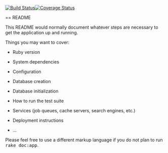 [![Build Status](https://travis-ci.org/Mafooch/Endeavor.svg?branch=master)](https://travis-ci.org/Mafooch/Endeavor)[![Coverage Status](https://coveralls.io/repos/Mafooch/Endeavor/badge.png)](https://coveralls.io/r/Mafooch/Endeavor)

== README

This README would normally document whatever steps are necessary to get the
application up and running.

Things you may want to cover:

* Ruby version

* System dependencies

* Configuration

* Database creation

* Database initialization

* How to run the test suite

* Services (job queues, cache servers, search engines, etc.)

* Deployment instructions

* ...


Please feel free to use a different markup language if you do not plan to run
<tt>rake doc:app</tt>.
